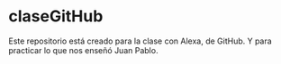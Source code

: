 # claseGitHub
Este repositorio está creado para la clase con Alexa, de GitHub.
Y para practicar lo que nos enseñó Juan Pablo.
